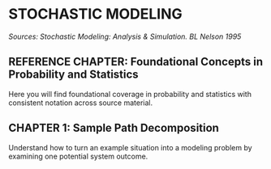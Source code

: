 # STOCHASTIC MODELING

_Sources: Stochastic Modeling: Analysis & Simulation. BL Nelson 1995_

## REFERENCE CHAPTER: Foundational Concepts in Probability and Statistics 

Here you will find foundational coverage in probability and statistics with consistent notation across source material. 

## CHAPTER 1: Sample Path Decomposition

Understand how to turn an example situation into a modeling problem by examining one potential system outcome. 
